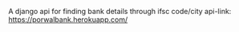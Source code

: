 A django api for finding bank details through ifsc code/city
api-link: https://porwalbank.herokuapp.com/
